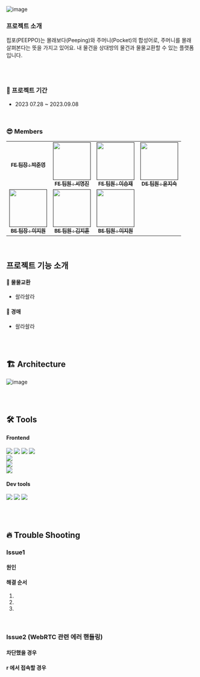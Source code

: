 ![image](https://github.com/ffinal4/front-end/assets/107457719/60e884e6-d7d9-44c9-8277-a2cab9b46832)


### 프로젝트 소개

핍포(PEEPPO)는 몰래보다(Peeping)와 주머니(Pocket)의 합성어로, 주머니를 몰래 살펴본다는 뜻을 가지고 있어요. 내 물건을 상대방의 물건과 물물교환할 수 있는 플랫폼입니다.

<br/>
<br/>

### 📆 프로젝트 기간

- 2023 07.28 ~ 2023.09.08

<br/>

### 😎 Members
<table>
  <tbody>
    <tr>
      <td align="center"><a href=""><img src="width="50px;" alt=""/><br /><sub><b>FE 팀장 : 박준영</b></sub></a><br /></td>
      <td align="center"><a href=""><img src="" width="100px;" alt=""/><br /><sub><b>FE 팀원 : 서명진</b></sub></a><br /></td>
      <td align="center"><a href=""><img src="" width="100px;" alt=""/><br /><sub><b>FE 팀원 : 이승재</b></sub></a><br /></td>
      <td align="center"><a href=""><img src="" width="100px;" alt=""/><br /><sub><b>DE 팀원 : 윤지숙 </b></sub></a><br /></td>
     <tr/>
      <td align="center"><a href=""><img src="" width="100px;" alt=""/><br /><sub><b>BE 팀장 : 이지원 </b></sub></a><br /></td>
      <td align="center"><a href=""><img src="" width="100px;" alt=""/><br /><sub><b>BE 팀원 : 김지훈</b></sub></a><br /></td>
      <td align="center"><a href=""><img src="" width="100px;" alt=""/><br /><sub><b>BE 팀원 : 이지원</b></sub></a><br /></td>
    </tr>
  </tbody>
</table>

<br/>

## 프로젝트 기능 소개

#### 🐰 물물교환

- 솰라솰라

#### 🦊 경매

- 솰라솰라

<br/>
<br/>

## 🏗 Architecture

![image](https://github.com/ffinal4/front-end/assets/107457719/54dcd52b-e8b0-4982-853d-7e113540b137)

<br/>
<br/>

## 🛠 Tools


#### Frontend

<p>
  <img src="https://img.shields.io/badge/javascript-F7DF1E?style=for-the-badge&logo=javascript&logoColor=black">
  <img src="https://img.shields.io/badge/html-E34F26?style=for-the-badge&logo=html5&logoColor=white">
  <img src="https://img.shields.io/badge/css-1572B6?style=for-the-badge&logo=css3&logoColor=white">
  <img src="https://img.shields.io/badge/axios-007CE2?style=for-the-badge&logo=axios&logoColor=white" >
  <br>
  <img src="https://img.shields.io/badge/React-61DAFB?style=for-the-badge&logo=React&logoColor=black">
  <br>
  <img src="https://img.shields.io/badge/styled--components-DB7093?style=for-the-badge&logo=styled-components&logoColor=white" >
  <br>
  <img src="https://img.shields.io/badge/WebRTC-232F3E?style=for-the-badge&logo=WebRTC&logoColor=white">
</p>

#### Dev tools

<p> 
  <img src="https://img.shields.io/badge/Visual%20Studio%20Code-0078d7.svg?style=for-the-badge&logo=visual-studio-code&logoColor=white">
  <img src="https://img.shields.io/badge/git-%23F05033.svg?style=for-the-badge&logo=git&logoColor=white">
  <img src="https://img.shields.io/badge/github-%23121011.svg?style=for-the-badge&logo=github&logoColor=white">
</p>

<br>
<br>

## 🔥 Trouble Shooting

### Issue1



#### 원인



#### 해결 순서

1. 
2. 
3. 

<br/>

### Issue2 (WebRTC 관련 에러 핸들링)

####  차단했을 경우



#### r 에서 접속할 경우


<br>
<br>


